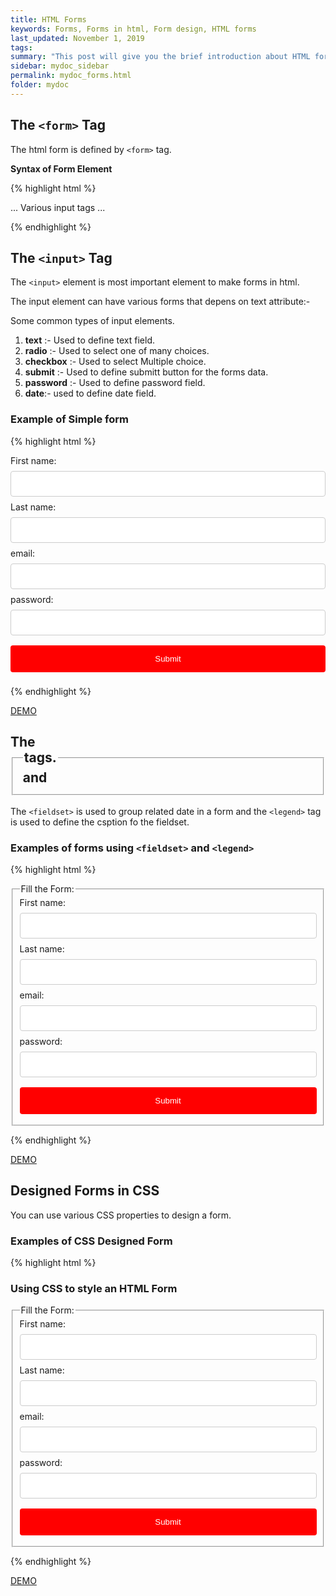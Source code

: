 ```yaml
---
title: HTML Forms 
keywords: Forms, Forms in html, Form design, HTML forms
last_updated: November 1, 2019
tags: 
summary: "This post will give you the brief introduction about HTML forms. The resources available here is just enough to understand this course. "
sidebar: mydoc_sidebar
permalink: mydoc_forms.html
folder: mydoc
---
```


## The ```<form>``` Tag

The html form is defined by ```<form>``` tag.

**Syntax of Form Element**

{% highlight html %}
<form>
...
Various input tags
...
</form>
{% endhighlight %}

## The ```<input>``` Tag
The ```<input>``` element is most important element to make forms in html.

The input element can have various forms that depens on text attribute:-

Some common types of input elements.
1. **text** :- Used to define text field.
2. **radio** :- Used to select one of many choices.
3. **checkbox** :- Used to select Multiple choice.
4. **submit** :- Used to define submitt button for the forms data.
5. **password** :- Used to define password field.
6. **date**:- used to define date field.

### Example of Simple form

{% highlight html %}
<form action="">
  First name:<br>
  <input type="text" name="firstname"><br>
  Last name:<br>
  <input type="text" name="lastname"><br>
  email:<br>
  <input type="email" name="email"><br>
  password:<br>
  <input type="password" name="password"><br>
  <input type="submit" value="Submit">
</form>
{% endhighlight %}

[DEMO](https://codepen.io/riwajchalise/pen/xxxpNBw)

## The <fieldset> and <legend> tags.
The ```<fieldset>``` is used to group related date in a form and the ```<legend>``` tag is used to define the csption fo the fieldset. 

### Examples of forms using ```<fieldset>``` and ```<legend>```
{% highlight html %}
<form action="">
  <fieldset>
    <legend>Fill the Form:</legend>
<form action="/action_page.php">
  First name:<br>
  <input type="text" name="firstname"><br>
  Last name:<br>
  <input type="text" name="lastname"><br>
  email:<br>
  <input type="email" name="email"><br>
  password:<br>
  <input type="password" name="password"><br>
  <input type="submit" value="Submit">
</form>
  </fieldset>
</form>
{% endhighlight %}

[DEMO](https://codepen.io/riwajchalise/pen/vYYpwoZ)

## Designed Forms in CSS

You can use various CSS properties to design a form.

### Examples of CSS Designed Form

{% highlight html %}

<style>
input{
  width: 100%;
  padding: 12px 20px;
  margin: 8px 0;
  display: inline-block;
  border: 1px solid #ccc;
  border-radius: 4px;
  box-sizing: border-box;
}

input[type=submit] {
  width: 100%;
  background-color: red;
  color: white;
  padding: 14px 20px;
  margin: 8px 0;
  border: none;
  border-radius: 4px;
  cursor: pointer;
}

</style>


<h3>Using CSS to style an HTML Form</h3>

<form action="">
  <fieldset>
    <legend>Fill the Form:</legend>
<form action="/action_page.php">
  First name:<br>
  <input type="text" name="firstname"><br>
  Last name:<br>
  <input type="text" name="lastname"><br>
  email:<br>
  <input type="email" name="email"><br>
  password:<br>
  <input type="password" name="password"><br>
  <input type="submit" value="Submit">
</form>
  </fieldset>
</form>
{% endhighlight %}

[DEMO](https://codepen.io/riwajchalise/pen/xxxYPZZ)




